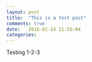 ```yaml
---
layout: post
title:  "This is a test post"
comments: true
date:   2016-01-24 11:55:04
categories: 
---
```

Testing 1-2-3